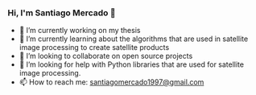 ### Hi, I'm Santiago Mercado 👋

- 🔭 I’m currently working on my thesis
- 🌱 I’m currently learning about the algorithms that are used in satellite image processing to create satellite products
- 👯 I’m looking to collaborate on open source projects
- 🤔 I’m looking for help with Python libraries that are used for satellite image processing.
- 📫 How to reach me: santiagomercado1997@gmail.com
